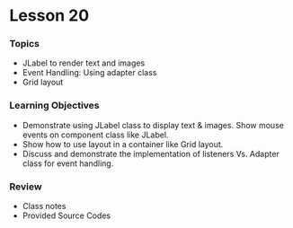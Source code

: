 # Lesson 20

### Topics
- JLabel to render text and images
- Event Handling: Using adapter class
- Grid layout

### Learning Objectives
- Demonstrate using JLabel class to display text & images. Show mouse events on component class like JLabel.
- Show how to use layout in a container like Grid layout.
- Discuss and demonstrate the implementation of listeners Vs. Adapter class for event handling.

### Review
- Class notes
- Provided Source Codes